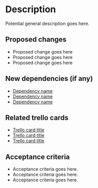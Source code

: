 # Description
Potential general description goes here.

## Proposed changes
- Proposed change goes here
- Proposed change goes here
- Proposed change goes here

## New dependencies (if any)
- [Dependency name](dependency-link)
- [Dependency name](dependency-link)
- [Dependency name](dependency-link)

## Related trello cards
- [Trello card title](trello-card-direct-link)
- [Trello card title](trello-card-direct-link)
- [Trello card title](trello-card-direct-link)

## Acceptance criteria
- Acceptance criteria goes here.
- Acceptance criteria goes here.
- Acceptance criteria goes here.